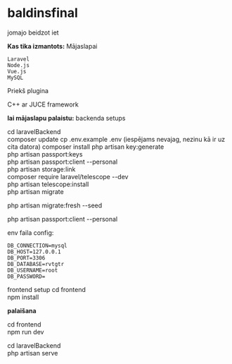 # baldinsfinal
jomajo beidzot iet

**Kas tika izmantots:**
Mājaslapai

    Laravel
    Node.js
    Vue.js
    MySQL

Priekš plugina 

 C++ ar JUCE framework


**lai mājaslapu palaistu:**
backenda setups
 
cd laravelBackend    
composer update
cp .env.example .env (iespējams nevajag, nezinu kā ir uz cita datora)
composer install
php artisan key:generate   
php artisan passport:keys    
php artisan passport:client --personal    
php artisan storage:link              
composer require laravel/telescope --dev     
php artisan telescope:install     
php artisan migrate

php artisan migrate:fresh --seed

php artisan passport:client --personal

env faila config:
```
DB_CONNECTION=mysql
DB_HOST=127.0.0.1
DB_PORT=3306
DB_DATABASE=rvtgtr
DB_USERNAME=root
DB_PASSWORD=
```
frontend setup
cd frontend        
npm install

**palaišana**

cd frontend    
npm run dev

cd laravelBackend    
php artisan serve

